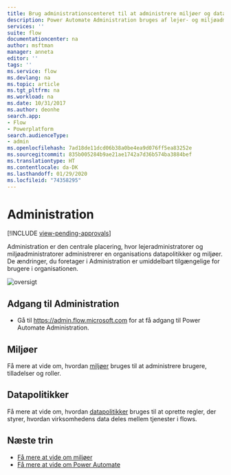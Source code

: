 ```yaml
---
title: Brug administrationscenteret til at administrere miljøer og datapolitikker. | Microsoft Docs
description: Power Automate Administration bruges af lejer- og miljøadministratorer til at administrere datapolitikker samt miljøer for Power Automate-udrulninger.
services: ''
suite: flow
documentationcenter: na
author: msftman
manager: anneta
editor: ''
tags: ''
ms.service: flow
ms.devlang: na
ms.topic: article
ms.tgt_pltfrm: na
ms.workload: na
ms.date: 10/31/2017
ms.author: deonhe
search.app:
- Flow
- Powerplatform
search.audienceType:
- admin
ms.openlocfilehash: 7ad18de11dcd06b38a0be4ea9d076ff5ea83252e
ms.sourcegitcommit: 835b005284b9ae21ae1742a7d36b574ba3884bef
ms.translationtype: HT
ms.contentlocale: da-DK
ms.lasthandoff: 01/29/2020
ms.locfileid: "74358295"
---
```

# <a name="the-admin-center"></a>Administration
[!INCLUDE [view-pending-approvals](includes/cc-rebrand.md)]

Administration er den centrale placering, hvor lejeradministratorer og miljøadministratorer administrerer en organisations datapolitikker og miljøer. De ændringer, du foretager i Administration er umiddelbart tilgængelige for brugere i organisationen.

![oversigt](./media/admin-center-introduction/overview.png)

## <a name="access-the-admin-center"></a>Adgang til Administration

* Gå til https://admin.flow.microsoft.com for at få adgang til Power Automate Administration.

## <a name="environments"></a>Miljøer

Få mere at vide om, hvordan [miljøer](environments-overview-admin.md) bruges til at administrere brugere, tilladelser og roller.

## <a name="data-policies"></a>Datapolitikker

Få mere at vide om, hvordan [datapolitikker](prevent-data-loss.md) bruges til at oprette regler, der styrer, hvordan virksomhedens data deles mellem tjenester i flows.

## <a name="next-steps"></a>Næste trin

* [Få mere at vide om miljøer](environments-overview-admin.md)
* [Få mere at vide om Power Automate](getting-started.md)
